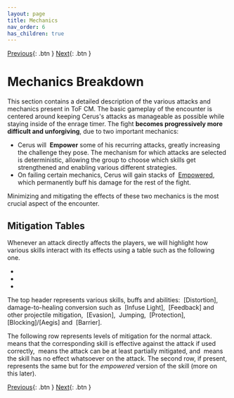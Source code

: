 ```yaml
---
layout: page
title: Mechanics
nav_order: 6
has_children: true
---
```


[Previous](../introduction/lcm.html){: .btn } [Next](general.html){: .btn }

# Mechanics Breakdown

This section contains a detailed description of the various attacks and mechanics present in ToF CM. The basic gameplay of the encounter is centered around keeping Cerus's attacks as manageable as possible while staying inside of the enrage timer. The fight **becomes progressively more difficult and unforgiving**, due to two important mechanics:

- Cerus will <img class="inline empowered_add"> **Empower** some of his recurring attacks, greatly increasing the challenge they pose. The mechanism for which attacks are selected is deterministic, allowing the group to choose which skills get strengthened and enabling various different strategies.
- On failing certain mechanics, Cerus will gain stacks of <img class="inline empowered"> [Empowered], which permanently buff his damage for the rest of the fight.

Minimizing and mitigating the effects of these two mechanics is the most crucial aspect of the encounter.

## Mitigation Tables

Whenever an attack directly affects the players, we will highlight how various skills interact with its effects using a table such as the following one.
<div>
  <ul class="mechtable">
    <li class="table-header">
      <img class="table-img distort">
      <img class="table-img glint_h">
      <img class="table-img feedback">
      <img class="table-img dodge">
      <img class="table-img jump">
      <img class="table-img protection">
      <img class="table-img block">
      <img class="table-img barrier">
    </li>
    <li class="table-row">
      <img class="table-img ok">
      <img class="table-img ok">
      <img class="table-img ok">
      <img class="table-img kinda">
      <img class="table-img kinda">
      <img class="table-img notok">
      <img class="table-img notok">
      <img class="table-img notok">
    </li>
    <li class="emp-row">
      <img class="table-img ok">
      <img class="table-img ok">
      <img class="table-img ok">
      <img class="table-img kinda">
      <img class="table-img kinda">
      <img class="table-img notok">
      <img class="table-img notok">
      <img class="table-img notok">
    </li>
  </ul>
</div>
The top header represents various skills, buffs and abilities:  <img class="inline distort"> [Distortion], damage-to-healing conversion such as <img class="inline glint_h"> [Infuse Light], <img class="inline feedback"> [Feedback] and other projectile mitigation, <img class="inline dodge"> [Evasion], <img class="inline jump"> Jumping, <img class="inline protection"> [Protection], <img class="inline block"> [Blocking]/[Aegis] and <img class="inline barrier"> [Barrier].

The following row represents levels of mitigation for the normal attack. <img class="inline ok"> means that the corresponding skill is effective against the attack if used correctly, <img class="inline kinda"> means the attack can be at least partially mitigated, and <img class="inline notok"> means the skill has no effect whatsoever on the attack. The second row, if present, represents the same but for the _empowered_ version of the skill (more on this later).

[Previous](../introduction/lcm.html){: .btn } [Next](general.html){: .btn }

[Empowered]: https://wiki.guildwars2.com/wiki/Empowered_(Cerus)
[Distortion]: https://wiki.guildwars2.com/wiki/Distortion
[Infuse Light]: https://wiki.guildwars2.com/wiki/Infuse_Light
[Feedback]: https://wiki.guildwars2.com/wiki/Feedback
[Evasion]: https://wiki.guildwars2.com/wiki/Evade
[Protection]: https://wiki.guildwars2.com/wiki/Protection
[Blocking]: https://wiki.guildwars2.com/wiki/Block
[Aegis]: https://wiki.guildwars2.com/wiki/Aegis
[Barrier]: https://wiki.guildwars2.com/wiki/Barrier
